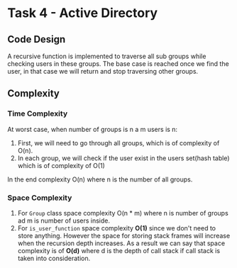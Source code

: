 
# Task 4 - Active Directory

## Code Design
A recursive function is implemented to traverse all sub groups while checking users in these groups. The base case is reached once we find the user, in that case we will return and stop traversing other groups.

## Complexity

### Time Complexity

At worst case, when number of groups is n a m users is n:

1. First, we will need to go through all groups, which is of complexity of O(n).
2. In each group, we will check if the user exist in the users set(hash table) which is of complexity of O(1)

In the end complexity O(n) where n is the number of all groups.

### Space Complexity

1. For `Group` class space complexity O(n * m) where n is number of groups ad m is number of users inside.
2. For `is_user_function` space complexity **O(1)** since we don't need to store anything. However the space for storing stack frames will increase when the recursion depth increases. As a result we can say that space complexity is of **O(d)** where d is the depth of call stack if call stack is taken into consideration.
